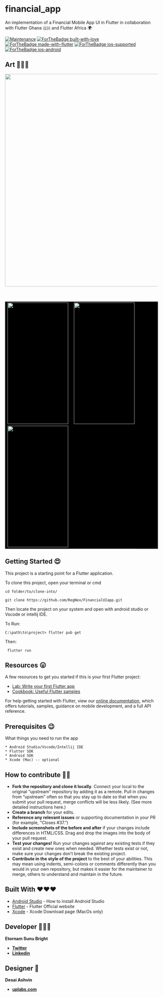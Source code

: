 # financial_app

<p> An implementation of a Financial Mobile App UI in Flutter in collaboration with Flutter Ghana 🇬🇭 and Flutter Africa 🌍


<p align="center">
    
[![Maintenance](https://img.shields.io/badge/Maintained%3F-yes-green.svg)](https://github.com/RegNex/FinancialUIapp/graphs/commit-activity)
[![ForTheBadge built-with-love](http://ForTheBadge.com/images/badges/built-with-love.svg)](https://github.com/RegNex/)
[![ForTheBadge made-with-flutter](https://img.shields.io/badge/flutter-made%20with%20flutter-blue.svg)](https://flutter.dev)
[![ForTheBadge ios-supported](https://img.shields.io/badge/IOS-IOS%20Supported-lightgrey.svg)](https://flutter.dev)
[![ForTheBadge ios-android](https://img.shields.io/badge/android-android%20supported-green.svg)](https://flutter.dev)

</p>

## Art 🤩🤩🤩

<img src="https://raw.githubusercontent.com/RegNex/FinancialUIapp/master/screenshot/main.png" height="700"/>

</br>

<table style="width:100%" bgcolor="black">
</br>
  <tr>
    <td><img align="left" src="https://raw.githubusercontent.com/RegNex/FinancialUIapp/master/screenshot/welcome.png" width="200" height="400"/></td>
    <td><img src="https://raw.githubusercontent.com/RegNex/FinancialUIapp/master/screenshot/create.png" width="200" height="400"/></td>
   
  </tr>
    <tr>
    <td><img align="left" src="https://raw.githubusercontent.com/RegNex/FinancialUIapp/master/screenshot/home.png" width="200" height="400"/></td>
    <!-- <td><img src="https://raw.githubusercontent.com/RegNex/FinancialUIapp/master/screenshot/screenshot_1.png" width="200" height="400"/></td> -->
<!--    
  </tr>
    <tr>
    <td><img align="left" src="https://raw.githubusercontent.com/RegNex/FinancialUIapp/master/screenshot/screenshot_3.png" width="200" height="400"/></td>
    <td><img src="https://raw.githubusercontent.com/RegNex/FinancialUIapp/master/screenshot/screenshot_2.png" width="200" height="400"/></td> -->
<!--    
  </tr>
  <tr>
   <td><p>Light</p></td>
      <td><p>Dark</p></td>
  </tr> -->
  </br>  

</table>


## Getting Started 😍

This project is a starting point for a Flutter application.

To clone this project,
open your terminal or cmd

```
cd folder/to/clone-into/
```

```
git clone https://github.com/RegNex/FinancialUIapp.git
```

Then
locate the project on your system and open with android studio or Vscode or intellij IDE.

To Run:

```
C:\path\to\project> flutter pub get

```

Then:

```
 flutter run

```


## Resources 😛

A few resources to get you started if this is your first Flutter project:

- [Lab: Write your first Flutter app](https://flutter.io/docs/get-started/codelab)
- [Cookbook: Useful Flutter samples](https://flutter.io/docs/cookbook)

For help getting started with Flutter, view our
[online documentation](https://flutter.io/docs), which offers tutorials,
samples, guidance on mobile development, and a full API reference.

## Prerequisites 😉

What things you need to run the app

```
* Android Studio/Vscode/Intellij IDE
* Flutter SDK
* Android SDK
* Xcode (Mac) -- optional
```

## How to contribute ✌🏾

- **Fork the repository and clone it locally**. Connect your local to the original “upstream” repository by adding it as a remote. Pull in changes from “upstream” often so that you stay up to date so that when you submit your pull request, merge conflicts will be less likely. (See more detailed instructions here.)
- **Create a branch** for your edits.
- **Reference any relevant issues** or supporting documentation in your PR (for example, “Closes #37.”)
- **Include screenshots of the before and after** if your changes include differences in HTML/CSS. Drag and drop the images into the body of your pull request.
- **Test your changes!** Run your changes against any existing tests if they exist and create new ones when needed. Whether tests exist or not, make sure your changes don’t break the existing project.
- **Contribute in the style of the project** to the best of your abilities. This may mean using indents, semi-colons or comments differently than you would in your own repository, but makes it easier for the maintainer to merge, others to understand and maintain in the future.

## Built With ❤️❤️❤️

- [Android Studio](https://developer.android.com/studio/install) - How to install Android Studio
- [Flutter](https://flutter.dev) - Flutter Official website
- [Xcode](https://developer.apple.com/xcode/) - Xcode Download page (MacOs only)

## Developer 👨🏾‍💻

**Etornam Sunu Bright**

- [**Twitter**](https://twitter.com/_regnex)
- [**Linkedin**](https://linkedin.com/in/etornam-sunu)

## Designer 🎨

**Desai Ashvin**

- [**uplabs.com**](https://www.uplabs.com/ashvindesaid11)